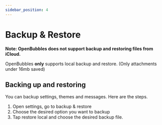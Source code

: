 ```yaml
---
sidebar_position: 4
---
```


# Backup & Restore
**Note: OpenBubbles does not support backup and restoring files from iCloud.**

OpenBubbles **only** supports local backup and restore. (Only attachments under 16mb saved)

## Backing up and restoring
You can backup settings, themes and messages. Here are the steps.

1. Open settings, go to backup & restore
2. Choose the desired option you want to backup
3. Tap restore local and choose the desired backup file.


